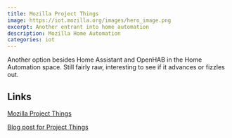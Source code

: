 ```yaml
---
title: Mozilla Project Things
image: https://iot.mozilla.org/images/hero_image.png
excerpt: Another entrant into home automation
description: Mozilla Home Automation
categories: iot
---
```


Another option besides Home Assistant and OpenHAB in the Home Automation space. Still fairly raw, interesting to see if it advances or fizzles
out.

## Links
[Mozilla Project Things](https://iot.mozilla.org/)

[Blog post for Project Things](https://blog.mozilla.org/blog/2018/02/06/announcing-project-things-open-framework-connecting-devices-web/)

